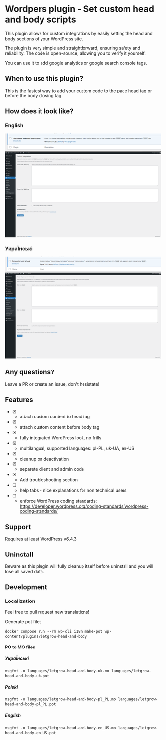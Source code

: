 # Wordpers plugin - Set custom head and body scripts

This plugin allows for custom integrations by easily setting the head and body sections of your WordPress site.

The plugin is very simple and straightforward, ensuring safety and reliability. The code is open-source, allowing you to verify it yourself.

You can use it to add google analytics or google search console tags.

## When to use this plugin?

This is the fastest way to add your custom code to the page head tag or before the body closing tag.

## How does it look like?

### English

![Acivate pluing on plugin list - english](./readme-images/en-plugin-active.png)
![Plugin admin dashboard - english](./readme-images/en-admin-page.png)

### УкраЇнські

![Активувати плагін у списку плагінів](./readme-images/uk-plugin-active.png)
![Панель адміністратора плагінів](./readme-images/uk-admin-page.png)

## Any questions?

Leave a PR or create an issue, don't hesistate!

## Features

- [x] - attach custom content to head tag
- [x] - attach custom content before body tag
- [x] - fully integrated WordPress look, no frills
- [x] - multilangual, supported languages: pl-PL, uk-UA, en-US
- [x] - cleanup on deactivation
- [x] - separete client and admin code
- [x] - Add troubleshooting section
- [ ] - help tabs - nice explanations for non technical users
- [ ] - enforce WordPress coding standards: https://developer.wordpress.org/coding-standards/wordpress-coding-standards/

## Support

Requires at least WordPress v6.4.3

## Uninstall

Beware as this plugin will fully cleanup itself before uninstall and you will lose all saved data.

## Development

### Localization

Feel free to pull request new translations!

Generate pot files

```
docker compose run --rm wp-cli i18n make-pot wp-content/plugins/letgrow-head-and-body
```

#### PO to MO files

##### УкраЇнські

```
msgfmt -o languages/letgrow-head-and-body-uk.mo languages/letgrow-head-and-body-uk.pot
```

##### Polski

```
msgfmt -o languages/letgrow-head-and-body-pl_PL.mo languages/letgrow-head-and-body-pl_PL.pot
```

##### English

```
msgfmt -o languages/letgrow-head-and-body-en_US.mo languages/letgrow-head-and-body-en_US.pot
```
